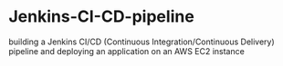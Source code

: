 # Jenkins-CI-CD-pipeline
building a Jenkins CI/CD (Continuous Integration/Continuous Delivery) pipeline and deploying an  application on an AWS EC2 instance
